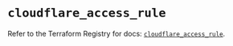 # `cloudflare_access_rule`

Refer to the Terraform Registry for docs: [`cloudflare_access_rule`](https://registry.terraform.io/providers/cloudflare/cloudflare/5.7.0/docs/resources/access_rule).
